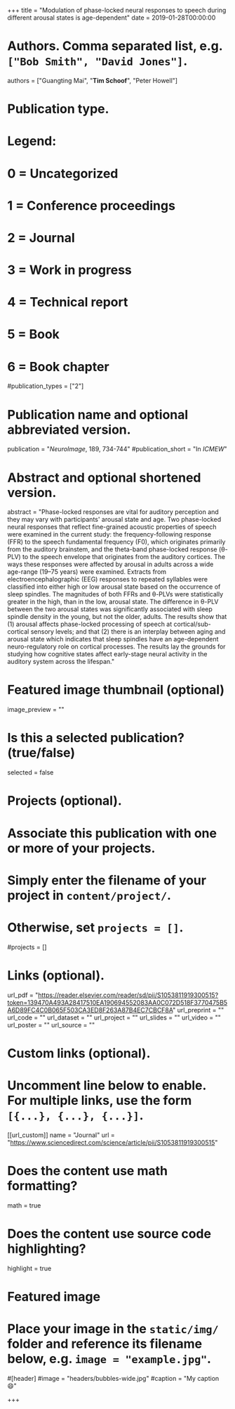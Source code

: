 +++
title = "Modulation of phase-locked neural responses to speech during different arousal states is age-dependent"
date = 2019-01-28T00:00:00

# Authors. Comma separated list, e.g. `["Bob Smith", "David Jones"]`.
authors = ["Guangting Mai", "**Tim Schoof**", "Peter Howell"]

# Publication type.
# Legend:
# 0 = Uncategorized
# 1 = Conference proceedings
# 2 = Journal
# 3 = Work in progress
# 4 = Technical report
# 5 = Book
# 6 = Book chapter
#publication_types = ["2"]

# Publication name and optional abbreviated version.
publication = "*NeuroImage*, 189, 734-744"
#publication_short = "In *ICMEW*"

# Abstract and optional shortened version.
abstract = "Phase-locked responses are vital for auditory perception and they may vary with participants' arousal state and age. Two phase-locked neural responses that reflect fine-grained acoustic properties of speech were examined in the current study: the frequency-following response (FFR) to the speech fundamental frequency (F0), which originates primarily from the auditory brainstem, and the theta-band phase-locked response (θ-PLV) to the speech envelope that originates from the auditory cortices. The ways these responses were affected by arousal in adults across a wide age-range (19–75 years) were examined. Extracts from electroencephalographic (EEG) responses to repeated syllables were classified into either high or low arousal state based on the occurrence of sleep spindles. The magnitudes of both FFRs and θ-PLVs were statistically greater in the high, than in the low, arousal state. The difference in θ-PLV between the two arousal states was significantly associated with sleep spindle density in the young, but not the older, adults. The results show that (1) arousal affects phase-locked processing of speech at cortical/sub-cortical sensory levels; and that (2) there is an interplay between aging and arousal state which indicates that sleep spindles have an age-dependent neuro-regulatory role on cortical processes. The results lay the grounds for studying how cognitive states affect early-stage neural activity in the auditory system across the lifespan."

# Featured image thumbnail (optional)
image_preview = ""

# Is this a selected publication? (true/false)
selected = false

# Projects (optional).
#   Associate this publication with one or more of your projects.
#   Simply enter the filename of your project in `content/project/`.
#   Otherwise, set `projects = []`.
#projects = []

# Links (optional).
url_pdf = "https://reader.elsevier.com/reader/sd/pii/S1053811919300515?token=139470A493A28417510EA190694552083AA0C072D518F3770475B5A6D89FC4C0B065F503CA3ED8F263A87B4EC7CBCF8A"
url_preprint = ""
url_code = ""
url_dataset = ""
url_project = ""
url_slides = ""
url_video = ""
url_poster = ""
url_source = ""

# Custom links (optional).
#   Uncomment line below to enable. For multiple links, use the form `[{...}, {...}, {...}]`.
[[url_custom]]
name = "Journal"
url = "https://www.sciencedirect.com/science/article/pii/S1053811919300515"

# Does the content use math formatting?
math = true

# Does the content use source code highlighting?
highlight = true

# Featured image
# Place your image in the `static/img/` folder and reference its filename below, e.g. `image = "example.jpg"`.
#[header]
#image = "headers/bubbles-wide.jpg"
#caption = "My caption :smile:"

+++
